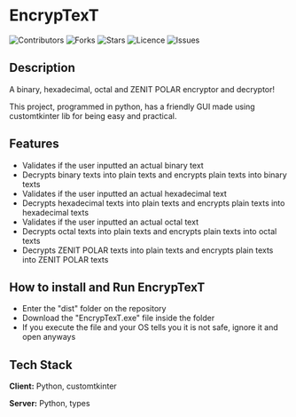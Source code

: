 # EncrypTexT

![Contributors](https://img.shields.io/github/contributors/OrekiHoutarouu/EncrypTexT?style=plastic)
![Forks](https://img.shields.io/github/forks/OrekiHoutarouu/EncrypTexT)
![Stars](https://img.shields.io/github/stars/OrekiHoutarouu/EncrypTexT)
![Licence](https://img.shields.io/github/license/OrekiHoutarouu/EncrypTexT)
![Issues](https://img.shields.io/github/issues/OrekiHoutarouu/EncrypTexT)

## Description

A binary, hexadecimal, octal and ZENIT POLAR encryptor and decryptor!

This project, programmed in python, has a friendly GUI made using customtkinter lib for being easy and practical.

## Features

- Validates if the user inputted an actual binary text
- Decrypts binary texts into plain texts and encrypts plain texts into binary texts 
- Validates if the user inputted an actual hexadecimal text 
- Decrypts hexadecimal texts into plain texts and encrypts plain texts into hexadecimal texts 
- Validates if the user inputted an actual octal text
- Decrypts octal texts into plain texts and encrypts plain texts into octal texts
- Decrypts ZENIT POLAR texts into plain texts and encrypts plain texts into ZENIT POLAR texts 

## How to install and Run EncrypTexT

- Enter the "dist" folder on the repository
- Download the "EncrypTexT.exe" file inside the folder
- If you execute the file and your OS tells you it is not safe, ignore it and open anyways

## Tech Stack

**Client:** Python, customtkinter

**Server:** Python, types
